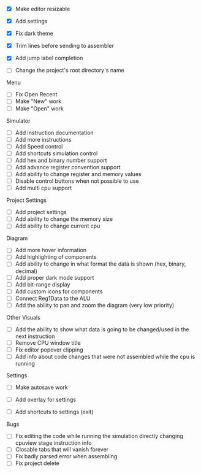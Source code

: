 - [x] Make editor resizable
- [x] Add settings
- [x] Fix dark theme
- [x] Trim lines before sending to assembler
- [x] Add jump label completion



- [ ] Change the project's root directory's name

Menu
- [ ] Fix Open Recent
- [ ] Make "New" work
- [ ] Make "Open" work

Simulator
- [ ] Add instruction documentation
- [ ] Add more instructions
- [ ] Add Speed control
- [ ] Add shortcuts simulation control
- [ ] Add hex and binary number support
- [ ] Add advance register convention support
- [ ] Add ability to change register and memory values
- [ ] Disable control buttons when not possible to use
- [ ] Add multi cpu support

Project Settings
- [ ] Add project settings 
- [ ] Add ability to change the memory size
- [ ] Add ability to change current cpu

Diagram
- [ ] Add more hover information
- [ ] Add highlighting of components
- [ ] Add ability to change in what format the data is shown (hex, binary, decimal)
- [ ] Add proper dark mode support
- [ ] Add bit-range display
- [ ] Add custom icons for components
- [ ] Connect Reg1Data to the ALU
- [ ] Add the ability to pan and zoom the diagram (very low priority)

Other Visuals
- [ ] Add the ability to show what data is going to be changed/used in the next instruction
- [ ] Remove CPU window title
- [ ] Fix editor popover clipping
- [ ] Add info about code changes that were not assembled while the cpu is running

Settings
- [ ] Make autosave work
- [ ] Add overlay for settings
- [ ] Add shortcuts to settings (exit)


Bugs
- [ ] Fix editing the code while running the simulation directly changing cpuview stage instruction info
- [ ] Closable tabs that will vanish forever
- [ ] Fix badly parsed error when assembling
- [ ] Fix project delete
